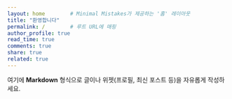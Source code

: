 ```yaml
---
layout: home        # Minimal Mistakes가 제공하는 '홈' 레이아웃
title: "환영합니다"
permalink: /        # 루트 URL에 매핑
author_profile: true
read_time: true
comments: true
share: true
related: true
---
```

여기에 **Markdown** 형식으로 글이나 위젯(프로필, 최신 포스트 등)을 자유롭게 작성하세요.  
